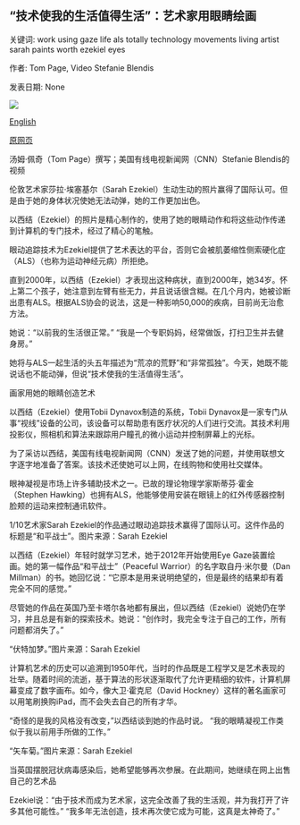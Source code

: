 ## “技术使我的生活值得生活”：艺术家用眼睛绘画

关键词: work using gaze life als totally technology movements living artist sarah paints worth ezekiel eyes

作者: Tom Page, Video Stefanie Blendis

发表日期: None

![](https://cdn.cnn.com/cnnnext/dam/assets/200714173428-sarah-ezekiel-thumb-super-tease.jpg)

[English](%27Technology%20has%20made%20my%20life%20worth%20living%27%3A%20Artist%20paints%20with%20her%20eyes.md)

[原网页](https://edition.cnn.com/style/article/sarah-ezekiel-artist-als-eye-gaze-spc-intl/index.html)

汤姆·佩奇（Tom Page）撰写；美国有线电视新闻网（CNN）Stefanie Blendis的视频

伦敦艺术家莎拉·埃塞基尔（Sarah Ezekiel）生动生动的照片赢得了国际认可。但是由于她的身体状况使她无法动弹，她的工作更加出色。

以西结（Ezekiel）的照片是精心制作的，使用了她的眼睛动作和将这些动作传递到计算机的专门技术，经过了精心的笔触。

眼动追踪技术为Ezekiel提供了艺术表达的平台，否则它会被肌萎缩性侧索硬化症（ALS）（也称为运动神经元病）所拒绝。

直到2000年，以西结（Ezekiel）才表现出这种病状，直到2000年，她34岁。怀上第二个孩子，她注意到左臂有些无力，并且说话很含糊。在几个月内，她被诊断出患有ALS。根据ALS协会的说法，这是一种影响50,000的疾病，目前尚无治愈方法。

她说：“以前我的生活很正常。” “我是一个专职妈妈，经常做饭，打扫卫生并去健身房。”

她将与ALS一起生活的头五年描述为“荒凉的荒野”和“非常孤独”。今天，她既不能说话也不能动弹，但说“技术使我的生活值得生活”。

画家用她的眼睛创造艺术

以西结（Ezekiel）使用Tobii Dynavox制造的系统，Tobii Dynavox是一家专门从事“视线”设备的公司，该设备可以帮助患有医疗状况的人们进行交流。其技术利用投影仪，照相机和算法来跟踪用户瞳孔的微小运动并控制屏幕上的光标。

为了采访以西结，美国有线电视新闻网（CNN）发送了她的问题，并使用联想文字逐字地准备了答案。该技术还使她可以上网，在线购物和使用社交媒体。

眼神凝视是市场上许多辅助技术之一。已故的理论物理学家斯蒂芬·霍金（Stephen Hawking）也拥有ALS，他能够使用安装在眼镜上的红外传感器控制脸颊的运动来控制通讯软件。



















1/10艺术家Sarah Ezekiel的作品通过眼动追踪技术赢得了国际认可。这件作品的标题是“和平战士”。图片来源：Sarah Ezekiel

以西结（Ezekiel）年轻时就学习艺术，她于2012年开始使用Eye Gaze装置绘画。她的第一幅作品“和平战士”（Peaceful Warrior）的名字取自丹·米尔曼（Dan Millman）的书。她回忆说：“它原本是用来说明绝望的，但是最终的结果却有着完全不同的感觉。”

尽管她的作品在英国乃至卡塔尔各地都有展出，但以西结（Ezekiel）说她仍在学习，并且总是有新的探索技术。她说：“创作时，我完全专注于自己的工作，所有问题都消失了。”

“伏特加梦。”图片来源：Sarah Ezekiel

计算机艺术的历史可以追溯到1950年代，当时的作品既是工程学又是艺术表现的壮举。随着时间的流逝，基于算法的形状逐渐取代了允许更精细的软件，计算机屏幕变成了数字画布。如今，像大卫·霍克尼（David Hockney）这样的著名画家可以用笔刷换购iPad，而不会失去自己的所有才华。

“奇怪的是我的风格没有改变，”以西结谈到她的作品时说。 “我的眼睛凝视工作类似于我以前用手所做的工作。”

“矢车菊。”图片来源：Sarah Ezekiel

当英国摆脱冠状病毒感染后，她希望能够再次参展。在此期间，她继续在网上出售自己的艺术品

Ezekiel说：“由于技术而成为艺术家，这完全改善了我的生活观，并为我打开了许多其他可能性。” “我多年无法创造，技术再次使它成为可能，这真是太神奇了。”